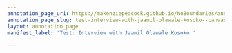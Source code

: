 ```yaml
---
annotation_page_uri: https://makenziepeacock.github.io/NoBoundaries/annotations/test-interview-with-jaamil-olawale-kosoko--canvas-1-daniel-beahm.json
annotation_page_slug: test-interview-with-jaamil-olawale-kosoko--canvas-1-daniel-beahm
layout: annotation_page
manifest_label: 'Test: Interview with Jaamil Olawale Kosoko '

---
```

